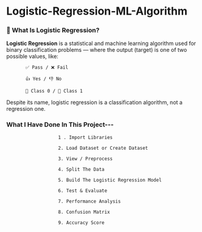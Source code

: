 # Logistic-Regression-ML-Algorithm

### 🤖 What Is Logistic Regression?

**Logistic Regression** is a statistical and machine learning algorithm used for binary classification problems — where the output (target) is one of two possible values, like:
 
           ✅ Pass / ❌ Fail

           👍 Yes / 👎 No

           🔵 Class 0 / 🔴 Class 1


Despite its name, logistic regression is a classification algorithm, not a regression one.

### What I Have Done In This Project---

                       1 . Import Libraries

                       2. Load Dataset or Create Dataset

                       3. View / Preprocess

                       4. Split The Data

                       5. Build The Logistic Regression Model

                       6. Test & Evaluate

                       7. Performance Analysis

                       8. Confusion Matrix 

                       9. Accuracy Score


​



​
 
​

 


​
